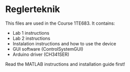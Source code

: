 # Reglerteknik 
This files are used in the Course 1TE683.
It contains:
  - Lab 1 instructions
  - Lab 2 instructions
  - Instalation instructions and how to use the device
  - GUI software (ControlSystemGUI)
  - Arduino driver (CH341SER)

Read the MATLAB instructions and installation guide first!

